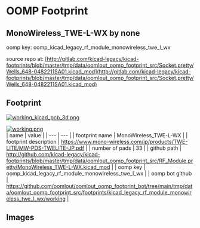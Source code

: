 # OOMP Footprint  
## MonoWireless_TWE-L-WX  by none  
  
oomp key: oomp_kicad_legacy_rf_module_monowireless_twe_l_wx  
  
source repo at: [http://gitlab.com/kicad-legacy/kicad-footprints/blob/master/tmp/data/oomlout_oomp_footprint_src/Socket.pretty/Wells_648-0482211SA01.kicad_mod](http://gitlab.com/kicad-legacy/kicad-footprints/blob/master/tmp/data/oomlout_oomp_footprint_src/Socket.pretty/Wells_648-0482211SA01.kicad_mod)  
## Footprint  
  
[![working_kicad_pcb_3d.png](working_kicad_pcb_3d_600.png)](working_kicad_pcb_3d.png)  
  
[![working.png](working_600.png)](working.png)  
| name | value | 
| --- | --- | 
| footprint name | MonoWireless_TWE-L-WX | 
| footprint description | https://www.mono-wireless.com/jp/products/TWE-LITE/MW-PDS-TWELITE-JP.pdf | 
| number of pads | 33 | 
| github path | http://github.com/kicad-legacy/kicad-footprints/blob/master/tmp/data/oomlout_oomp_footprint_src/RF_Module.pretty/MonoWireless_TWE-L-WX.kicad_mod | 
| oomp key | oomp_kicad_legacy_rf_module_monowireless_twe_l_wx | 
| oomp bot github | https://github.com/oomlout/oomlout_oomp_footprint_bot/tree/main/tmp/data/oomlout_oomp_footprint_src/footprints/kicad_legacy_rf_module_monowireless_twe_l_wx/working | 
## Images  
